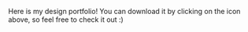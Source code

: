 Here is my design portfolio!
You can download it by clicking on the icon above, so feel free to check it out :)
